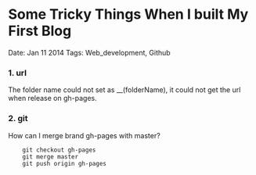 # Some Tricky Things When I built My First Blog
Date: Jan 11 2014
Tags: Web_development, Github

### 1. url
The folder name could not set as __(folderName), it could not get the url when release on gh-pages. 


### 2. git
How can I merge brand gh-pages with master?

```
    git checkout gh-pages  
    git merge master  
    git push origin gh-pages  
```
